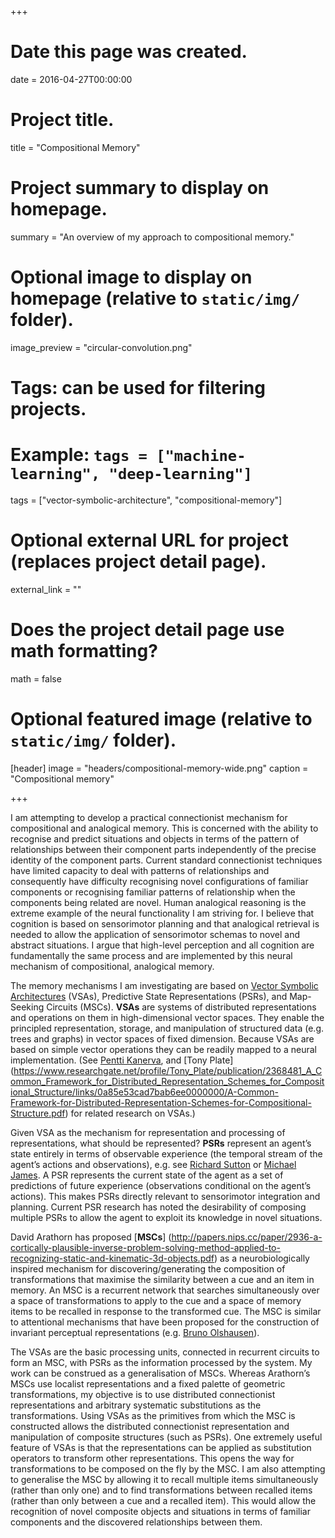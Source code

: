 +++
# Date this page was created.
date = 2016-04-27T00:00:00

# Project title.
title = "Compositional Memory"

# Project summary to display on homepage.
summary = "An overview of my approach to compositional memory."

# Optional image to display on homepage (relative to `static/img/` folder).
image_preview = "circular-convolution.png"

# Tags: can be used for filtering projects.
# Example: `tags = ["machine-learning", "deep-learning"]`
tags = ["vector-symbolic-architecture", "compositional-memory"]

# Optional external URL for project (replaces project detail page).
external_link = ""

# Does the project detail page use math formatting?
math = false

# Optional featured image (relative to `static/img/` folder).
[header]
image = "headers/compositional-memory-wide.png"
caption = "Compositional memory"

+++

I am attempting to develop a practical connectionist mechanism for compositional and analogical memory.
This is concerned with the ability to recognise and predict situations and objects 
in terms of the pattern of relationships between their component parts 
independently of the precise identity of the component parts.
Current standard connectionist techniques have limited capacity to deal with patterns of relationships 
and consequently have difficulty recognising novel configurations of familiar components 
or recognising familiar patterns of relationship when the components being related are novel.
Human analogical reasoning is the extreme example of the neural functionality I am striving for.
I believe that cognition is based on sensorimotor planning and that analogical retrieval is needed 
to allow the application of sensorimotor schemas to novel and abstract situations.
I argue that high-level perception and all cognition are fundamentally the same process 
and are implemented by this neural mechanism of compositional, analogical memory.

The memory mechanisms I am investigating are based on 
[Vector Symbolic Architectures](https://arxiv.org/abs/cs/0412059) (VSAs), 
Predictive State Representations (PSRs), 
and Map-Seeking Circuits (MSCs). 
**VSAs** are systems of distributed representations and operations on them 
in high-dimensional vector spaces. 
They enable the principled representation, storage, and manipulation of structured data (e.g. trees and graphs) 
in vector spaces of fixed dimension. 
Because VSAs are based on simple vector operations they can be readily mapped to a neural implementation. 
(See [Pentti Kanerva](http://www.rctn.org/vs265/kanerva09-hyperdimensional.pdf), 
and [Tony Plate]
(https://www.researchgate.net/profile/Tony_Plate/publication/2368481_A_Common_Framework_for_Distributed_Representation_Schemes_for_Compositional_Structure/links/0a85e53cad7bab6ee0000000/A-Common-Framework-for-Distributed-Representation-Schemes-for-Compositional-Structure.pdf) 
for related research on VSAs.)

Given VSA as the mechanism for representation and processing of representations, what should be represented? 
**PSRs** represent an agent’s state entirely in terms of observable experience 
(the temporal stream of the agent’s actions and observations), 
e.g. see [Richard Sutton](http://incompleteideas.net/Talks/McGill_2005.pdf) 
or [Michael James](http://ijcai.org/papers/1621.pdf).
A PSR represents the current state of the agent as a set of predictions of future experience 
(observations conditional on the agent’s actions). 
This makes PSRs directly relevant to sensorimotor integration and planning. 
Current PSR research has noted the desirability of composing multiple PSRs 
to allow the agent to exploit its knowledge in novel situations.

David Arathorn has proposed [**MSCs**]
(http://papers.nips.cc/paper/2936-a-cortically-plausible-inverse-problem-solving-method-applied-to-recognizing-static-and-kinematic-3d-objects.pdf) 
as a neurobiologically inspired mechanism for discovering/generating the composition of transformations 
that maximise the similarity between a cue and an item in memory. 
An MSC is a recurrent network that searches simultaneously over a space of transformations to apply to the cue 
and a space of memory items to be recalled in response to the transformed cue. 
The MSC is similar to attentional mechanisms 
that have been proposed for the construction of invariant perceptual representations 
(e.g. [Bruno Olshausen](http://redwood.berkeley.edu/bruno/papers/jneurosci93.pdf)).

The VSAs are the basic processing units, connected in recurrent circuits to form an MSC, 
with PSRs as the information processed by the system. 
My work can be construed as a generalisation of MSCs. 
Whereas Arathorn’s MSCs use localist representations and a fixed palette of geometric transformations, 
my objective is to use distributed connectionist representations 
and arbitrary systematic substitutions as the transformations. 
Using VSAs as the primitives from which the MSC is constructed 
allows the distributed connectionist representation and manipulation of composite structures (such as PSRs). 
One extremely useful feature of VSAs is that the representations can be applied as substitution operators 
to transform other representations. 
This opens the way for transformations to be composed on the fly by the MSC. 
I am also attempting to generalise the MSC by allowing it to recall multiple items simultaneously (rather than only one)
and to find transformations between recalled items 
(rather than only between a cue and a recalled item). 
This would allow the recognition of novel composite objects and situations in terms of familiar components 
and the discovered relationships between them.
